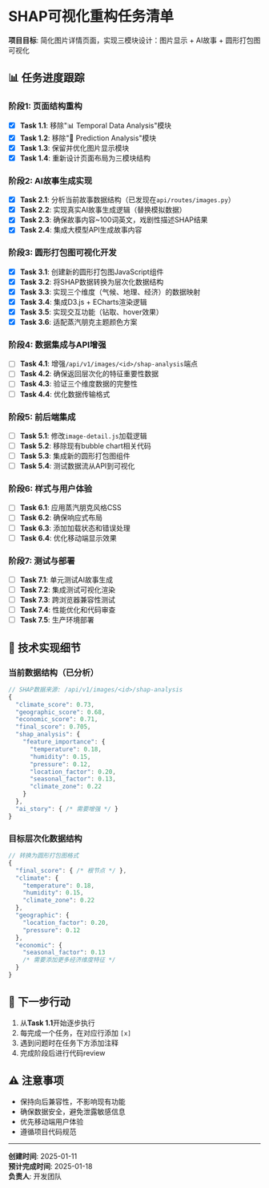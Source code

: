 # SHAP可视化重构任务清单

**项目目标**: 简化图片详情页面，实现三模块设计：图片显示 + AI故事 + 圆形打包图可视化

## 📊 任务进度跟踪

### 阶段1: 页面结构重构
- [x] **Task 1.1**: 移除"📊 Temporal Data Analysis"模块
- [x] **Task 1.2**: 移除"🔬 Prediction Analysis"模块  
- [x] **Task 1.3**: 保留并优化图片显示模块
- [x] **Task 1.4**: 重新设计页面布局为三模块结构

### 阶段2: AI故事生成实现
- [x] **Task 2.1**: 分析当前故事数据结构（已发现在`api/routes/images.py`）
- [x] **Task 2.2**: 实现真实AI故事生成逻辑（替换模拟数据）
- [x] **Task 2.3**: 确保故事内容~100词英文，戏剧性描述SHAP结果
- [x] **Task 2.4**: 集成大模型API生成故事内容

### 阶段3: 圆形打包图可视化开发
- [x] **Task 3.1**: 创建新的圆形打包图JavaScript组件
- [x] **Task 3.2**: 将SHAP数据转换为层次化数据结构  
- [x] **Task 3.3**: 实现三个维度（气候、地理、经济）的数据映射
- [x] **Task 3.4**: 集成D3.js + ECharts渲染逻辑
- [x] **Task 3.5**: 实现交互功能（钻取、hover效果）
- [x] **Task 3.6**: 适配蒸汽朋克主题颜色方案

### 阶段4: 数据集成与API增强
- [ ] **Task 4.1**: 增强`/api/v1/images/<id>/shap-analysis`端点
- [ ] **Task 4.2**: 确保返回层次化的特征重要性数据
- [ ] **Task 4.3**: 验证三个维度数据的完整性
- [ ] **Task 4.4**: 优化数据传输格式

### 阶段5: 前后端集成
- [ ] **Task 5.1**: 修改`image-detail.js`加载逻辑
- [ ] **Task 5.2**: 移除现有bubble chart相关代码
- [ ] **Task 5.3**: 集成新的圆形打包图组件
- [ ] **Task 5.4**: 测试数据流从API到可视化

### 阶段6: 样式与用户体验
- [ ] **Task 6.1**: 应用蒸汽朋克风格CSS
- [ ] **Task 6.2**: 确保响应式布局
- [ ] **Task 6.3**: 添加加载状态和错误处理
- [ ] **Task 6.4**: 优化移动端显示效果

### 阶段7: 测试与部署
- [ ] **Task 7.1**: 单元测试AI故事生成
- [ ] **Task 7.2**: 集成测试可视化渲染
- [ ] **Task 7.3**: 跨浏览器兼容性测试
- [ ] **Task 7.4**: 性能优化和代码审查
- [ ] **Task 7.5**: 生产环境部署

## 🔧 技术实现细节

### 当前数据结构（已分析）
```javascript
// SHAP数据来源: /api/v1/images/<id>/shap-analysis
{
  "climate_score": 0.73,
  "geographic_score": 0.68, 
  "economic_score": 0.71,
  "final_score": 0.705,
  "shap_analysis": {
    "feature_importance": {
      "temperature": 0.18,
      "humidity": 0.15,
      "pressure": 0.12,
      "location_factor": 0.20,
      "seasonal_factor": 0.13,
      "climate_zone": 0.22
    }
  },
  "ai_story": { /* 需要增强 */ }
}
```

### 目标层次化数据结构
```javascript
// 转换为圆形打包图格式
{
  "final_score": { /* 根节点 */ },
  "climate": {
    "temperature": 0.18,
    "humidity": 0.15,
    "climate_zone": 0.22
  },
  "geographic": {
    "location_factor": 0.20,
    "pressure": 0.12
  },
  "economic": {
    "seasonal_factor": 0.13
    /* 需要添加更多经济维度特征 */
  }
}
```

## 📝 下一步行动
1. 从**Task 1.1**开始逐步执行
2. 每完成一个任务，在对应行添加 `[x]`
3. 遇到问题时在任务下方添加注释
4. 完成阶段后进行代码review

## ⚠️ 注意事项
- 保持向后兼容性，不影响现有功能
- 确保数据安全，避免泄露敏感信息  
- 优先移动端用户体验
- 遵循项目代码规范

---
**创建时间**: 2025-01-11  
**预计完成时间**: 2025-01-18  
**负责人**: 开发团队 